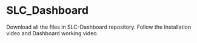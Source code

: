 # SLC_Dashboard

Download all the files in SLC-Dashboard repository.
Follow the Installation video and Dashboard working video.
